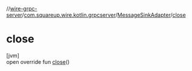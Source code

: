 //[wire-grpc-server](../../../index.md)/[com.squareup.wire.kotlin.grpcserver](../index.md)/[MessageSinkAdapter](index.md)/[close](close.md)

# close

[jvm]\
open override fun [close](close.md)()
